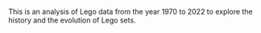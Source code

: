 This is an analysis of Lego data from the year 1970 to 2022 to explore the 
history and the evolution of Lego sets.
